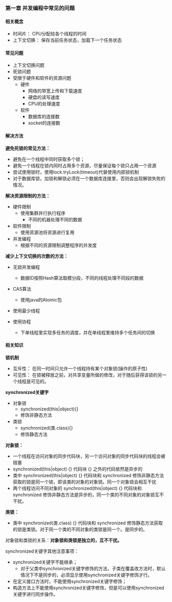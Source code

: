 ### 第一章 并发编程中常见的问题

#### 相关概念

- 时间片： CPU分配给各个线程的时间
- 上下文切换： 保存当前任务状态，加载下一个任务状态

#### 常见问题

- 上下文切换问题
- 死锁问题
- 受限于硬件和软件的资源问题
  - 硬件
    - 网络的带宽上传和下载速度
    - 硬盘的读写速度
    - CPU的处理速度
  - 软件
    - 数据库的连接数
    - socket的连接数

#### 解决方法


**避免死锁的常见方法：**

- 避免在一个线程中同时获取多个锁；
- 避免一个线程在锁内同时占用多个资源，尽量保证每个锁只占用一个资源
- 尝试使用锁时，使用lock.tryLock(timeout)代替使用内部锁机制
- 对于数据库锁，加锁和解锁必须在一个数据库连接里，否则会出现解锁失败的情况。



**解决资源限制的方法：**

- 硬件限制
  - 使用集群并行执行程序
    - 不同的机器处理不同的数据
- 软件限制
  - 使用资源池将资源进行复用
- 并发编程
  - 根据不同的资源限制调整程序的并发度


**减少上下文切换的次数的方法：**

- 无锁并发编程
  - 数据ID按照Hash算法取模分段，不同的线程处理不同段的数据
- CAS算法
  - 使用java的Atomic包


- 使用最少线程
- 使用协程
  - 下单线程里实现多任务的调度，并在单线程里维持多个任务间的切换



#### 相关知识

**锁机制**

- 互斥性： 在同一时间只允许一个线程持有某个对象锁(操作的原子性)
- 可见性： 在锁被释放之前，对共享变量所做的修改，对于随后获得该锁的另一个线程是可见的。

**synchronized关键字**

- 对象锁
  - synchronized(this|object){}
  - 修饰非静态方法
- 类锁
  - synchronized(类.class){}
  - 修饰静态方法

**对象锁：**

- 一个线程在访问对象的同步代码块，另一个访问对象的同步代码块的线程会被阻塞
- synchronized(this|object) {} 代码块 {} 之外的代码依然是异步的
- 类中 synchronized(this|object) {} 代码块和 synchronized 修饰非静态方法获取的锁是同一个锁，即该类的对象的对象锁。同一个对象锁会相互干扰
- 两个线程访问不同对象的 synchronized(this|object) {} 代码块和 synchronized 修饰非静态方法是异步的，同一个类的不同对象的对象锁互不干扰。

**类锁：**

- 类中 synchronized(类.class) {} 代码块和 synchronized 修饰静态方法获取的锁是类锁。对于同一个类的不同对象的类锁是同一个。是同步的。

对象锁和类锁的关系：**对象锁和类锁是独立的，互不干扰。**

synchronized关键字其他注意事项：

- synchronized关键字不能继承；
  - 对于父类中synchronized关键字修饰的方法，子类在覆盖改方法时，默认情况下不是同步的，必须显示使用synchronized关键字修饰才行。
- 在定义接口方法时，不能使用synchronized关键字修饰；
- 构造方法上不能使用synchronized关键字修饰，但是可以使用synchronized关键字进行同步操作。










